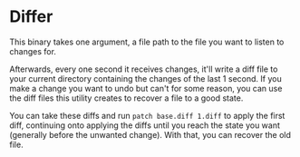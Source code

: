 # Differ

This binary takes one argument, a file path to the file you want to listen to changes for.

Afterwards, every one second it receives changes, it'll write a diff file to your current directory containing the changes of the last 1 second. If you make a change you want to undo but can't for some reason, you can use the diff files this utility creates to recover a file to a good state.

You can take these diffs and run `patch base.diff 1.diff` to apply the first diff, continuing onto applying the diffs until you reach the state you want (generally before the unwanted change). With that, you can recover the old file.
